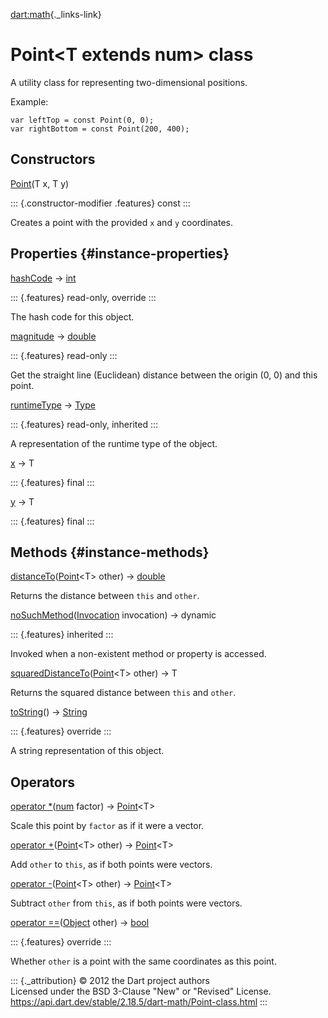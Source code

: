 [dart:math](../dart-math/dart-math-library){._links-link}

Point\<T extends num\> class
============================

A utility class for representing two-dimensional positions.

Example:

``` {.language-dart data-language="dart"}
var leftTop = const Point(0, 0);
var rightBottom = const Point(200, 400);
```

Constructors
------------

[Point](point/point)(T x, T y)

::: {.constructor-modifier .features}
const
:::

Creates a point with the provided `x` and `y` coordinates.

Properties {#instance-properties}
----------

[hashCode](point/hashcode) → [int](../dart-core/int-class)

::: {.features}
read-only, override
:::

The hash code for this object.

[magnitude](point/magnitude) → [double](../dart-core/double-class)

::: {.features}
read-only
:::

Get the straight line (Euclidean) distance between the origin (0, 0) and
this point.

[runtimeType](../dart-core/object/runtimetype) →
[Type](../dart-core/type-class)

::: {.features}
read-only, inherited
:::

A representation of the runtime type of the object.

[x](point/x) → T

::: {.features}
final
:::

[y](point/y) → T

::: {.features}
final
:::

Methods {#instance-methods}
-------

[distanceTo](point/distanceto)([Point](point-class)\<T\> other) →
[double](../dart-core/double-class)

Returns the distance between `this` and `other`.

[noSuchMethod](../dart-core/object/nosuchmethod)([Invocation](../dart-core/invocation-class)
invocation) → dynamic

::: {.features}
inherited
:::

Invoked when a non-existent method or property is accessed.

[squaredDistanceTo](point/squareddistanceto)([Point](point-class)\<T\>
other) → T

Returns the squared distance between `this` and `other`.

[toString](point/tostring)() → [String](../dart-core/string-class)

::: {.features}
override
:::

A string representation of this object.

Operators
---------

[operator \*](point/operator_multiply)([num](../dart-core/num-class)
factor) → [Point](point-class)\<T\>

Scale this point by `factor` as if it were a vector.

[operator +](point/operator_plus)([Point](point-class)\<T\> other) →
[Point](point-class)\<T\>

Add `other` to `this`, as if both points were vectors.

[operator -](point/operator_minus)([Point](point-class)\<T\> other) →
[Point](point-class)\<T\>

Subtract `other` from `this`, as if both points were vectors.

[operator ==](point/operator_equals)([Object](../dart-core/object-class)
other) → [bool](../dart-core/bool-class)

::: {.features}
override
:::

Whether `other` is a point with the same coordinates as this point.

::: {._attribution}
© 2012 the Dart project authors\
Licensed under the BSD 3-Clause \"New\" or \"Revised\" License.\
<https://api.dart.dev/stable/2.18.5/dart-math/Point-class.html>
:::
